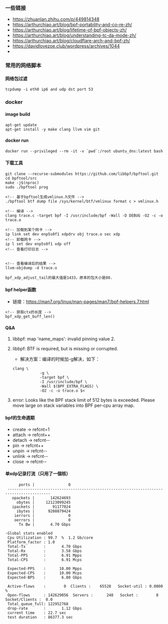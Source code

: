 ### 一些链接
- https://zhuanlan.zhihu.com/p/449814348
- https://arthurchiao.art/blog/bpf-portability-and-co-re-zh/
- https://arthurchiao.art/blog/lifetime-of-bpf-objects-zh/
- https://arthurchiao.art/blog/understanding-tc-da-mode-zh/
- https://arthurchiao.art/blog/cloudflare-arch-and-bpf-zh/
- https://davidlovezoe.club/wordpress/archives/1044
- 
### 常用的网络脚本
#### 网络包过滤
```
tcpdump -i eth0 ip6 and udp dst port 53
```

### docker
#### image build
```
apt-get update
apt-get install -y make clang llvm vim git
```
#### docker run 
```
docker run --privileged --rm -it -v `pwd`:/root ubuntu_dns:latest bash
```

#### 下载工具
```
git clone --recurse-submodules https://github.com/libbpf/bpftool.git
cd bpftool/src
make -j$(nproc)
sudo ./bpftool prog
```

```
<!-- 基于bpftool生成vmlinux.h文件 -->
./bpftool btf dump file /sys/kernel/btf/vmlinux format c > vmlinux.h
```

```
<!-- 编译 -->
clang trace.c -target bpf -I /usr/include/bpf -Wall -D DEBUG -O2 -c -o trace.o

<!-- 加载到某个网卡 -->
ip link set dev enp5s0f1 xdpdrv obj trace.o sec xdp
<!-- 卸载网卡 -->
ip l set dev enp5s0f1 xdp off
<!-- 查看打印日志 -->


<!-- 查看编译后的结果 -->
llvm-objdump -d trace.o

```

```
bpf_xdp_adjust_tail的最大值是1433，原本的包大小是80.
```

#### bpf helper函数
- 链接：https://man7.org/linux/man-pages/man7/bpf-helpers.7.html
```
<!-- 获取ctx的长度 -->
bpf_xdp_get_buff_len() 

```

#### Q&A

1. libbpf: map 'name_maps': invalid pinning value 2.


2. libbpf: BTF is required, but is missing or corrupted.
    - 解决方案：编译的时候加-g解决，如下：
    ```
    clang \
                -g \
                -target bpf \
                -I /usr/include/bpf \
                -Wall $(BPF_EXTRA_FLAGS) \
                -O2 -c -o trace.o $<
    ```
3. error: Looks like the BPF stack limit of 512 bytes is exceeded. Please move large on stack variables into BPF per-cpu array map.



#### bpf的生命週期
- create -> refcnt=1
- attach -> refcnt++
- detach -> refcnt--
- pin -> refcnt++
- unpin -> refcnt--
- unlink -> refcnt--
- close -> refcnt--

#### 单xdp记录打流（只用了一個核）
```
      ports |               0 
 -----------------------------------------------------------------------------------------
   opackets |       142624693 
     obytes |     12123099245 
   ipackets |        91177024 
     ibytes |      9208879424 
    ierrors |               0 
    oerrors |               0 
      Tx Bw |       4.70 Gbps 

-Global stats enabled 
 Cpu Utilization : 99.7  %  1.2 Gb/core 
 Platform_factor : 1.0  
 Total-Tx        :       4.70 Gbps  
 Total-Rx        :       3.58 Gbps  
 Total-PPS       :       6.91 Mpps  
 Total-CPS       :       6.91 Mcps  

 Expected-PPS    :      10.00 Mpps  
 Expected-CPS    :      10.00 Mcps  
 Expected-BPS    :       6.80 Gbps  

 Active-flows    :        0  Clients :    65528   Socket-util : 0.0000 %    
 Open-flows      : 142629056  Servers :      248   Socket :        8 Socket/Clients :  0.0 
 Total_queue_full: 122952768         
 drop-rate       :       1.12 Gbps   
 current time    : 22.7 sec  
 test duration   : 86377.3 sec 
```

